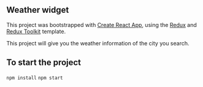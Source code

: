 ## Weather widget
This project was bootstrapped with [Create React App](https://github.com/facebook/create-react-app), using the [Redux](https://redux.js.org/) and [Redux Toolkit](https://redux-toolkit.js.org/) template.

This project will give you the weather information of the city you search.

## To start the project
`npm install`
`npm start`